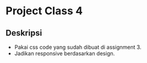 # Project Class 4

## Deskripsi

- Pakai css code yang sudah dibuat di assignment 3.
- Jadikan responsive berdasarkan design.
